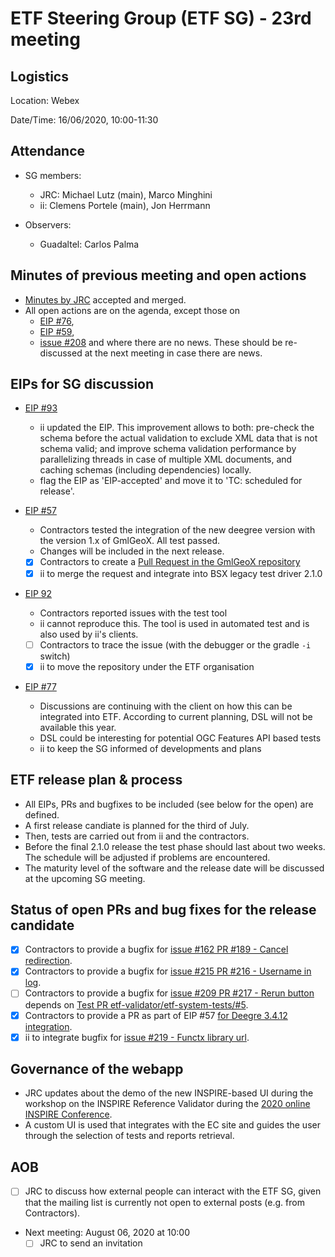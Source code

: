 # ETF Steering Group (ETF SG) - 23rd meeting

## Logistics

Location: Webex

Date/Time: 16/06/2020, 10:00-11:30

## Attendance

- SG members:
  - JRC: Michael Lutz (main), Marco Minghini
  - ii: Clemens Portele (main), Jon Herrmann

- Observers:
  - Guadaltel: Carlos Palma

## Minutes of previous meeting and open actions

- [Minutes by JRC](https://github.com/etf-validator/governance/blob/master/Meetings/SG/20200507.md) accepted and merged.
- All open actions are on the agenda, except those on
  - [EIP #76](https://github.com/etf-validator/governance/issues/76),
  - [EIP #59](https://github.com/etf-validator/governance/issues/59),
  - [issue #208](https://github.com/etf-validator/etf-webapp/issues/208#issuecomment-619811910) and
where there are no news. These should be re-discussed at the next meeting in case there are news.

## EIPs for SG discussion

- [EIP #93](https://github.com/etf-validator/governance/issues/93)

  - ii updated the EIP. This improvement allows to both: pre-check the schema before the actual validation to exclude XML data that is not schema valid; and improve schema validation performance by parallelizing threads in case of multiple XML documents, and caching schemas (including dependencies) locally.
  - flag the EIP as 'EIP-accepted' and move it to 'TC: scheduled for release'.

- [EIP #57](https://github.com/etf-validator/governance/issues/57)

  - Contractors tested the integration of the new deegree version with the version 1.x of GmlGeoX. All test passed.
  - Changes will be included in the next release.

  - [x] Contractors to create a [Pull Request in the GmlGeoX repository](https://github.com/etf-validator/etf-gmlgeox/pull/25)
  - [x] ii to merge the request and integrate into BSX legacy test driver 2.1.0

- [EIP 92](https://github.com/etf-validator/governance/issues/92)

  - Contractors reported issues with the test tool
  - ii cannot reproduce this. The tool is used in automated test and is also used by ii's clients.
  - [ ] Contractors to trace the issue (with the debugger or the gradle `-i` switch)
  - [x] ii to move the repository under the ETF organisation

- [EIP #77](https://github.com/etf-validator/governance/issues/77)

  - Discussions are continuing with the client on how this can be integrated into ETF. According to current planning, DSL will not be available this year.
  - DSL could be interesting for potential OGC Features API based tests
  - ii to keep the SG informed of developments and plans

## ETF release plan & process

- All EIPs, PRs and bugfixes to be included (see below for the open) are defined.
- A first release candiate is planned for the third of July.
- Then, tests are carried out from ii and the contractors.
- Before the final 2.1.0 release the test phase should last about two weeks. The schedule will be adjusted if problems are encountered.
- The maturity level of the software and the release date will be discussed at the upcoming SG meeting.

## Status of open PRs and bug fixes for the release candidate

- [x] Contractors to provide a bugfix for [issue #162 PR #189 - Cancel redirection](https://github.com/etf-validator/etf-webapp/pull/189).
- [x] Contractors to provide a bugfix for [issue #215 PR #216 - Username in log](https://github.com/etf-validator/etf-webapp/pull/216).
- [ ] Contractors to provide a bugfix for [issue #209 PR #217 - Rerun button](https://github.com/etf-validator/etf-webapp/pull/217) depends on [Test PR etf-validator/etf-system-tests/#5](https://github.com/etf-validator/etf-system-tests/pull/5).
- [x] Contractors to provide a PR as part of EIP #57 [for Deegre 3.4.12 integration](https://github.com/etf-validator/etf-gmlgeox/pull/25).
- [x] ii to integrate bugfix for [issue #219 - Functx library url](https://github.com/etf-validator/etf-webapp/issues/219).

## Governance of the webapp

- JRC updates about the demo of the new INSPIRE-based UI during the workshop on the INSPIRE Reference Validator during the [2020 online INSPIRE Conference](https://inspire.ec.europa.eu/conference2020/webinars/inspire-reference-validator-status-next-steps).
- A custom UI is used that integrates with the EC site and guides the user through the selection of tests and reports retrieval.

## AOB

- [ ] JRC to discuss how external people can interact with the ETF SG, given that the mailing list is currently not open to external posts (e.g. from Contractors).

- Next meeting: August 06, 2020 at 10:00
  - [ ] JRC to send an invitation
